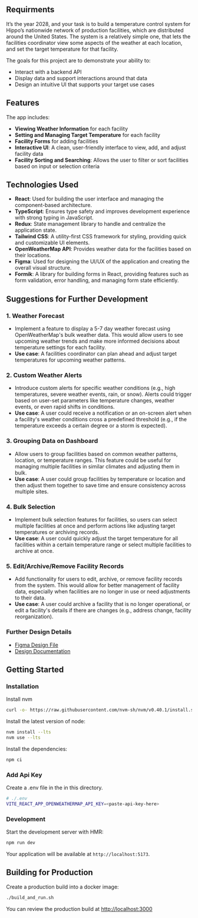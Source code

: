 ## Requirments

It’s the year 2028, and your task is to build a temperature control system for Hippo’s nationwide network of production facilities, which are distributed around the United States. The system is a relatively simple one, that lets the facilities coordinator view some aspects of the weather at each location, and set the target temperature for that facility.

The goals for this project are to demonstrate your ability to:

- Interact with a backend API
- Display data and support interactions around that data
- Design an intuitive UI that supports your target use cases

## Features

The app includes:

- **Viewing Weather Information** for each facility
- **Setting and Managing Target Temperature** for each facility
- **Facility Forms** for adding facilities
- **Interactive UI**: A clean, user-friendly interface to view, add, and adjust facility data
- **Facility Sorting and Searching**: Allows the user to filter or sort facilities based on input or selection criteria

## Technologies Used

- **React**: Used for building the user interface and managing the component-based architecture.
- **TypeScript**: Ensures type safety and improves development experience with strong typing in JavaScript.
- **Redux**: State management library to handle and centralize the application state.
- **Tailwind CSS**: A utility-first CSS framework for styling, providing quick and customizable UI elements.
- **OpenWeatherMap API**: Provides weather data for the facilities based on their locations.
- **Figma**: Used for designing the UI/UX of the application and creating the overall visual structure.
- **Formik**: A library for building forms in React, providing features such as form validation, error handling, and managing form state efficiently.

## Suggestions for Further Development

### 1. **Weather Forecast**

- Implement a feature to display a 5-7 day weather forecast using OpenWeatherMap's bulk weather data. This would allow users to see upcoming weather trends and make more informed decisions about temperature settings for each facility.
- **Use case**: A facilities coordinator can plan ahead and adjust target temperatures for upcoming weather patterns.

### 2. **Custom Weather Alerts**

- Introduce custom alerts for specific weather conditions (e.g., high temperatures, severe weather events, rain, or snow). Alerts could trigger based on user-set parameters like temperature changes, weather events, or even rapid shifts in conditions.
- **Use case**: A user could receive a notification or an on-screen alert when a facility's weather conditions cross a predefined threshold (e.g., if the temperature exceeds a certain degree or a storm is expected).

### 3. **Grouping Data on Dashboard**

- Allow users to group facilities based on common weather patterns, location, or temperature ranges. This feature could be useful for managing multiple facilities in similar climates and adjusting them in bulk.
- **Use case**: A user could group facilities by temperature or location and then adjust them together to save time and ensure consistency across multiple sites.

### 4. **Bulk Selection**

- Implement bulk selection features for facilities, so users can select multiple facilities at once and perform actions like adjusting target temperatures or archiving records.
- **Use case**: A user could quickly adjust the target temperature for all facilities within a certain temperature range or select multiple facilities to archive at once.

### 5. **Edit/Archive/Remove Facility Records**

- Add functionality for users to edit, archive, or remove facility records from the system. This would allow for better management of facility data, especially when facilities are no longer in use or need adjustments to their data.
- **Use case**: A user could archive a facility that is no longer operational, or edit a facility's details if there are changes (e.g., address change, facility reorganization).

### Further Design Details

- [Figma Design File](https://www.figma.com/design/38OqjaVePbSyMsCmIX6NeO/HH-Frontend-Case-Study?node-id=1-2&t=9A7oRQLst2sspaQS-0)
- [Design Documentation](https://drive.google.com/drive/folders/your-folder-id-here)

## Getting Started

### Installation

Install nvm

```bash
curl -o- https://raw.githubusercontent.com/nvm-sh/nvm/v0.40.1/install.sh | bash
```

Install the latest version of node:

```bash
nvm install --lts
nvm use --lts
```

Install the dependencies:

```bash
npm ci
```

### Add Api Key

Create a .env file in the in this directory.

```bash
# ./.env
VITE_REACT_APP_OPENWEATHERMAP_API_KEY=<paste-api-key-here>
```

### Development

Start the development server with HMR:

```bash
npm run dev
```

Your application will be available at `http://localhost:5173`.

## Building for Production

Create a production build into a docker image:

```bash
./build_and_run.sh
```

You can review the production build at <http://localhost:3000>
